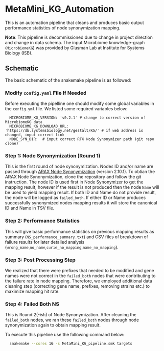 # MetaMini_KG_Automation
This is an automation pipeline that cleans and produces basic output performance statistics of node synonymization mapping.

**Note**: This pipeline is decommissioned due to change in project direction and change in data schema.
The input Microbiome knowledge-graph (`MicrobiomeKG`) was provided by Glusman Lab at Institute for Systems Biology (ISB).

## Schematic
The basic schematic of the snakemake pipeline is as followed:

### Modify `config.yaml` File If Needed 
Before executing the pipelline one should modify some global variables in the `config.yml` file. We listed some required variables below:
```
  MICROBIOME_KG_VERSION: 'v0.2.1' # change to correct version of MicrobiomeKG data
  MICROBIOME_KG_DOWNLOAD_URL: 'https://db.systemsbiology.net/gestalt/KG/' # if web address is changed, input correct link
  NODE_SYN_DIR:  # input correct RTX Node Synonymizer path (git repo clone)
``` 
### Step 1: Node Synonymization (Round 1)
This is the first round of node synonymization. Nodes ID and/or name are passed through [ARAX Node Synonymization](https://github.com/RTXteam/RTX/blob/master/code/ARAX/NodeSynonymizer/node_synonymizer.py) (version 2.10.1). To obtian the ARAX Node Synonymization, clone the repository and follow the git instruction.
The node ID is used first in Node Synonymizer to get the mapping result, however if the result is not produced then the node `Name` will be used to yield mapping result. If both ID and Name do not provide result, the node will be logged as `failed_both`.
If either ID or Name produces successfully synonymized nodes mapping results it will store the canonical ID and Name in TSV file. 

### Step 2: Performance Statistics
This will give basic performance statistics on previous mapping results as summary (`NS_performance_summary.txt`) and CSV files of breakdown of failure results for later detailed analysis (`wrong_name`,`no_name`,`curie_no_mapping`,`name_no_mapping`).

### Step 3: Post Processing Step
We realized that there were prefixes that needed to be modified and gene names were not correct in the `failed_both` nodes that were contributing to the failure rate in node mapping. Therefore, we employed additional data cleaning step (correcting gene name, prefixes, removing strains etc.) to maximize mapping hit rate.

### Step 4: Failed Both NS 
This is Round 2(-ish) of Node Synonymization. After cleaning the `failed_both` nodes, we ran these `failed_both` nodes through node synonymization again to obtain mapping result.


To execute this pipeline use the following command below:
```bash
  snakemake --cores 16 -s MetaMini_KG_pipeline.smk targets
```
